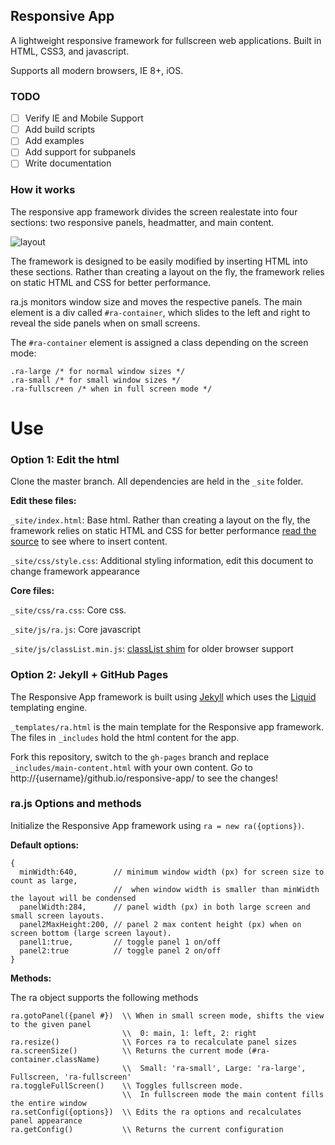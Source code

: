 Responsive App
---
A lightweight responsive framework for fullscreen web applications.
Built in HTML, CSS3, and javascript.

Supports all modern browsers, IE 8+, iOS.

### TODO
 - [ ] Verify IE and Mobile Support
 - [ ] Add build scripts
 - [ ] Add examples
 - [ ] Add support for subpanels
 - [ ] Write documentation

### How it works
The responsive app framework divides the screen realestate into four sections: two responsive panels, headmatter, and main content.

![layout]()

The framework is designed to be easily modified by inserting HTML into these sections. Rather than creating a layout on the fly, the framework relies on static HTML and CSS for better performance.

ra.js monitors window size and moves the respective panels. The main element is a div called `#ra-container`, which slides to the left and right to reveal the side panels when on small screens.

The `#ra-container` element is assigned a class depending on the screen mode:
```
.ra-large /* for normal window sizes */
.ra-small /* for small window sizes */
.ra-fullscreen /* when in full screen mode */
```

Use
===
### Option 1: Edit the html

Clone the master branch. All dependencies are held in the `_site` folder.

**Edit these files:**

`_site/index.html`: Base html. Rather than creating a layout on the fly, the framework relies on static HTML and CSS for better performance [read the source](http://github.com/fgassert/responsive-app/_site/index.html) to see where to insert content.

`_site/css/style.css`: Additional styling information, edit this document to change framework appearance

**Core files:**

`_site/css/ra.css`: Core css.

`_site/js/ra.js`: Core javascript

`_site/js/classList.min.js`: [classList shim](https://github.com/eligrey/classList.js/blob/master/classList.js) for older browser support

### Option 2: Jekyll + GitHub Pages

The Responsive App framework is built using [Jekyll](http://jekyllrb.com) which uses the [Liquid](http://liquidmarkup.org) templating engine. 

`_templates/ra.html` is the main template for the Responsive app framework.
The files in `_includes` hold the html content for the app.

Fork this repository, switch to the `gh-pages` branch and replace `_includes/main-content.html` with your own content.
Go to http://{username}/github.io/responsive-app/ to see the changes!

### ra.js Options and methods

Initialize the Responsive App framework using `ra = new ra({options})`.

**Default options:**
```
{
  minWidth:640,        // minimum window width (px) for screen size to count as large, 
                       //  when window width is smaller than minWidth the layout will be condensed
  panelWidth:284,      // panel width (px) in both large screen and small screen layouts.
  panel2MaxHeight:200, // panel 2 max content height (px) when on screen bottom (large screen layout).
  panel1:true,         // toggle panel 1 on/off
  panel2:true          // toggle panel 2 on/off
}
```

**Methods:**

The ra object supports the following methods
```
ra.gotoPanel({panel #})  \\ When in small screen mode, shifts the view to the given panel
                         \\  0: main, 1: left, 2: right
ra.resize()              \\ Forces ra to recalculate panel sizes
ra.screenSize()          \\ Returns the current mode (#ra-container.className)
                         \\  Small: 'ra-small', Large: 'ra-large', Fullscreen, 'ra-fullscreen'
ra.toggleFullScreen()    \\ Toggles fullscreen mode. 
                         \\  In fullscreen mode the main content fills the entire window
ra.setConfig({options})  \\ Edits the ra options and recalculates panel appearance
ra.getConfig()           \\ Returns the current configuration
```




